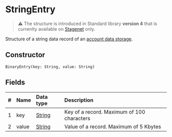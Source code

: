 # StringEntry

> :warning: The structure is introduced in Standard library **version 4** that is currenlty available on [Stagenet](/en/blockchain/blockchain-network/stage-network) only.

Structure of a string data record of an [account data storage](/en/blockchain/account/account-data-storage).

## Constructor

```ride
BinaryEntry(key: String, value: String)
```

## Fields

|   #   | Name | Data type | Description |
| :--- | :--- | :--- | :--- |
| 1 | key | [String](/en/ride/data-types/string) | Key of a record. Maximum of 100 characters |
| 2 | value| [String](/en/ride/data-types/byte-vector) | Value of a record. Maximum of 5 Kbytes |
